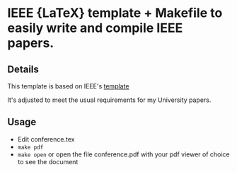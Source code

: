 # IEEE \{LaTeX} template + Makefile to easily write and compile IEEE papers.

## Details
This template is based on IEEE's [template](https://www.ieee.org/conferences/publishing/templates.html)

It's adjusted to meet the usual requirements for my University papers.

## Usage
- Edit conference.tex
- ```make pdf```
- ```make open``` or open the file conference.pdf with your pdf viewer of choice to see the document
